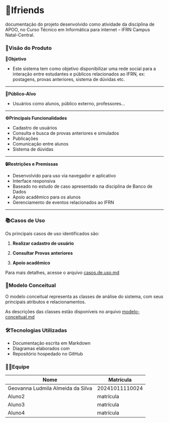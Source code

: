 # 📘Ifriends 

documentação do projeto desenvolvido como atividade da disciplina de APOO, no Curso Técnico em Informática para internet – IFRN
Campus Natal-Central.

### 📌Visão do Produto

**🎯Objetivo**

- Este sistema tem como objetivo disponibilizar uma rede social para a interação entre estudantes e públicos relacionados ao IFRN,
ex: postagens, provas anteriores, sistema de dúvidas etc.


---

**👥Público-Alvo**

- Usuários como alunos, público externo, professores...

---

**⚙️Principais Funcionalidades**

- Cadastro de usuários
- Consulta e busca de provas anteriores e simulados
- Publicações 
- Comunicação entre alunos
- Sistema de dúvidas

---

**🔒Restrições e Premissas**

- Desenvolvido para uso via navegador e aplicativo
- Interface responsiva
- Baseado no estudo de caso apresentado na disciplina de Banco de Dados
- Apoio acadêmico para os alunos 
- Gerenciamento de eventos relacionados ao IFRN


---

### 📚Casos de Uso

Os principais casos de uso identificados são:

1. **Realizar cadastro de usuário**

2. **Consultar Provas anteriores**

3. **Apoio acadêmico**


Para mais detalhes, acesse o arquivo [casos.de.uso.md](https://github.com/Isaque-Ias/IFriends/blob/main/casos.de.uso.md)

### 🧠Modelo Conceitual

O modelo conceitual representa as classes de análise do sistema, com seus principais atributos e relacionamentos.

As descrições das classes estão disponíveis no arquivo [modelo-conceitual.md](https://github.com/Isaque-Ias/IFriends/blob/main/modelo-conceitual.md)

### 🛠️Tecnologias Utilizadas
- Documentação escrita em Markdown
- Diagramas elaborados com 
- Repositório hospedado no GitHub


### 👨‍💻Equipe


| Nome                                  | Matrícula          | 
|---------------------------------------|--------------------|
| Geovanna Ludmila Almeida da Silva     | 20241011110024     |
| Aluno2                                | matrícula          |
| Aluno3                                | matrícula          |
| Aluno4                                | matrícula          |


